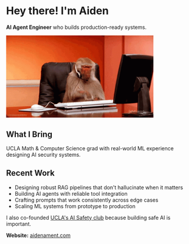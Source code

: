 # Hey there! I'm Aiden

**AI Agent Engineer** who builds production-ready systems.

<img src="monkey.gif" width="400" alt="Me at work">

## What I Bring
UCLA Math & Computer Science grad with real-world ML experience designing AI security systems.

## Recent Work
- Designing robust RAG pipelines that don't hallucinate when it matters
- Building AI agents with reliable tool integration
- Crafting prompts that work consistently across edge cases
- Scaling ML systems from prototype to production

I also co-founded [UCLA's AI Safety club](https://aisafetyatucla.org/) because building safe AI is important.

**Website:** [aidenament.com](https://aidenament.com)


